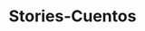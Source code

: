---
layout: posts_by_category
categories: stories
title: Stories-Cuentos
permalink: /category/stories
---